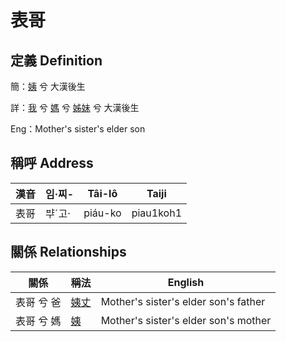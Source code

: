 # 表哥
## 定義 Definition
簡：[姨](member15.md) 兮 大漢後生

詳：[我](member1.md) 兮 [媽](member3.md) 兮 [姊妹](member15.md) 兮 大漢後生

Eng：Mother's sister's elder son

## 稱呼 Address

漢音 | 임·찌- | Tâi-lô | Taiji
--- | --- | --- | --- 
表哥 | ᄇᆤˊ고· | piáu-ko | piau1koh1 


## 關係 Relationships

關係 | 稱法 | English
--- | --- | --- 
表哥 兮 爸 | [姨丈](member46.md) | Mother's sister's elder son's father
表哥 兮 媽 | [姨](member15.md) | Mother's sister's elder son's mother
